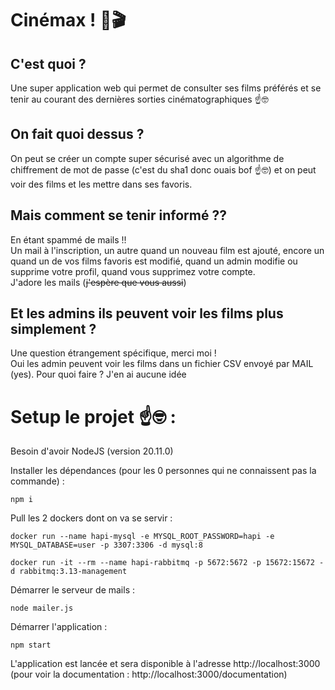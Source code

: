 # Cinémax ! 🎥🎬

## C'est quoi ?

Une super application web qui permet de consulter ses films préférés et se tenir au courant des dernières sorties cinématographiques ☝️🤓

## On fait quoi dessus ?

On peut se créer un compte super sécurisé avec un algorithme de chiffrement de mot de passe (c'est du sha1 donc ouais bof ☝️🤓) et on peut voir des films et les mettre dans ses favoris.

## Mais comment se tenir informé ??

En étant spammé de mails !!  
Un mail à l'inscription, un autre quand un nouveau film est ajouté, encore un quand un de vos films favoris est modifié, quand un admin modifie ou supprime votre profil, quand vous supprimez votre compte.  
J'adore les mails (~~j'espère que vous aussi~~)

## Et les admins ils peuvent voir les films plus simplement ?

Une question étrangement spécifique, merci moi !  
Oui les admin peuvent voir les films dans un fichier CSV envoyé par MAIL (yes). Pour quoi faire ? J'en ai aucune idée

# Setup le projet ☝️🤓 :

Besoin d'avoir NodeJS (version 20.11.0)  

Installer les dépendances (pour les 0 personnes qui ne connaissent pas la commande) :
```
npm i
```

Pull les 2 dockers dont on va se servir :
```
docker run --name hapi-mysql -e MYSQL_ROOT_PASSWORD=hapi -e MYSQL_DATABASE=user -p 3307:3306 -d mysql:8

docker run -it --rm --name hapi-rabbitmq -p 5672:5672 -p 15672:15672 -d rabbitmq:3.13-management
```

Démarrer le serveur de mails : 
```
node mailer.js
```

Démarrer l'application : 
```
npm start
```

L'application est lancée et sera disponible à l'adresse http://localhost:3000  
(pour voir la documentation : http://localhost:3000/documentation)
